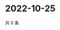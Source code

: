 # 2022-10-25

共 0 条

<!-- BEGIN WEIBO -->
<!-- 最后更新时间 Tue Oct 25 2022 23:25:21 GMT+0800 (China Standard Time) -->

<!-- END WEIBO -->
